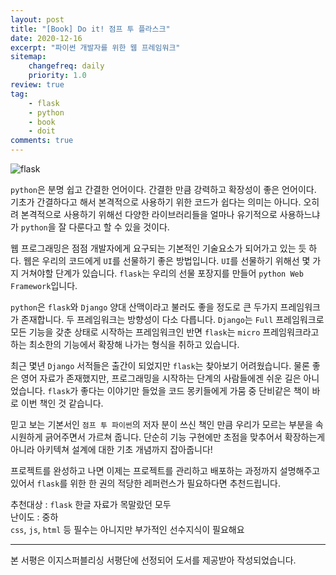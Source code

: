 ```yaml
---
layout: post
title: "[Book] Do it! 점프 투 플라스크"
date: 2020-12-16
excerpt: "파이썬 개발자를 위한 웹 프레임워크"
sitemap:
    changefreq: daily
    priority: 1.0
review: true
tag:
    - flask
    - python
    - book
    - doit
comments: true
---
```


![flask](https://sihan-son.github.io/public/book/easy/flask.jfif)

`python`은 분명 쉽고 간결한 언어이다. 간결한 만큼 강력하고 확장성이 좋은 언어이다. 기초가 간결하다고 해서 본격적으로 사용하기 위한 코드가 쉽다는 의미는 아니다. 오히려 본격적으로 사용하기 위해선 다양한 라이브러리들을 얼마나 유기적으로 사용하느냐가 `python`을 잘 다룬다고 할 수 있을 것이다.

웹 프로그래밍은 점점 개발자에게 요구되는 기본적인 기술요소가 되어가고 있는 듯 하다. 웹은 우리의 코드에게 `UI`를 선물하기 좋은 방법입니다. `UI`를 선물하기 위해선 몇 가지 거쳐야할 단계가 있습니다. `flask`는 우리의 선물 포장지를 만들어 `python Web Framework`입니다.

`python`은 `flask`와 `Django` 양대 산맥이라고 불러도 좋을 정도로 큰 두가지 프레임워크가 존재합니다. 두 프레임워크는 방향성이 다소 다릅니다. `Django`는 `Full` 프레임워크로 모든 기능을 갖춘 상태로 시작하는 프레임워크인 반면 `flask`는 `micro` 프레임워크라고 하는 최소한의 기능에서 확장해 나가는 형식을 취하고 있습니다.

최근 몇년 `Django` 서적들은 출간이 되었지만 `flask`는 찾아보기 어려웠습니다. 물론 좋은 영어 자료가 존재했지만, 프로그래밍을 시작하는 단계의 사람들에겐 쉬운 길은 아니었습니다. `flask`가 좋다는 이야기만 들었을 코드 몽키들에게 가뭄 중 단비같은 책이 바로 이번 책인 것 같습니다.

믿고 보는 기본서인 `점프 투 파이썬`의 저자 분이 쓰신 책인 만큼 우리가 모르는 부분을 속 시원하게 긁어주면서 가르쳐 줍니다. 단순히 기능 구현에만 초점을 맞추어서 확장하는게 아니라 아키텍쳐 설계에 대한 기초 개념까지 잡아줍니다!

프로젝트를 완성하고 나면 이제는 프로젝트를 관리하고 배포하는 과정까지 설명해주고 있어서 `flask`를 위한 한 권의 적당한 레퍼런스가 필요하다면 추천드립니다.

추천대상 : `flask` 한글 자료가 목말랐던 모두  
난이도 : 중하  
`css`, `js`, `html` 등 필수는 아니지만 부가적인 선수지식이 필요해요

---

본 서평은 이지스퍼블리싱 서평단에 선정되어 도서를 제공받아 작성되었습니다.
